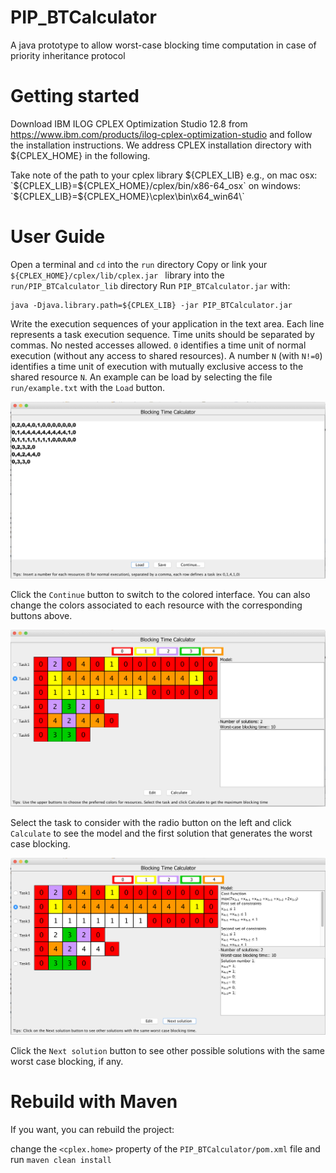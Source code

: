 # PIP_BTCalculator
A java prototype to allow worst-case blocking time computation in case of priority inheritance protocol

# Getting started

Download IBM ILOG CPLEX Optimization Studio 12.8 from https://www.ibm.com/products/ilog-cplex-optimization-studio and follow the installation instructions.
We address CPLEX installation directory with ${CPLEX_HOME} in the following.

Take note of the path to your cplex library ${CPLEX_LIB} e.g.,
on mac osx:  `${CPLEX_LIB}=${CPLEX_HOME}/cplex/bin/x86-64_osx`
on windows:  `${CPLEX_LIB}=${CPLEX_HOME}\\cplex\\bin\\x64_win64\\`

# User Guide

Open a terminal and `cd` into the `run` directory 
Copy or link your `${CPLEX_HOME}/cplex/lib/cplex.jar ` library into the `run/PIP_BTCalculator_lib` directory
Run `PIP_BTCalculator.jar` with:

	java -Djava.library.path=${CPLEX_LIB} -jar PIP_BTCalculator.jar

Write the execution sequences of your application in the text area. Each line represents a task execution sequence. Time units should be separated by commas. No nested accesses allowed. 
`0` identifies a time unit of normal execution (without any access to shared resources). 
A number `N` (with `N!=0`) identifies a time unit of execution with mutually exclusive access to the shared resource `N`.
An example can be load by selecting the file `run/example.txt` with the `Load` button.

![alt text](https://raw.githubusercontent.com/dloreti/PIP_BTCalculator/master/img/img1.png)

Click the `Continue` button to switch to the colored interface. You can also change the colors associated to each resource with the corresponding buttons above.

![alt text](https://raw.githubusercontent.com/dloreti/PIP_BTCalculator/master/img/img2.png)

Select the task to consider with the radio button on the left and click `Calculate` to see the model and the first solution that generates the worst case blocking.

![alt text](https://raw.githubusercontent.com/dloreti/PIP_BTCalculator/master/img/img3.png)

Click the `Next solution` button to see other possible solutions with the same worst case blocking, if any.



# Rebuild with Maven

If you want, you can rebuild the project:

change the `<cplex.home>` property of the `PIP_BTCalculator/pom.xml` file and run `maven clean install`

